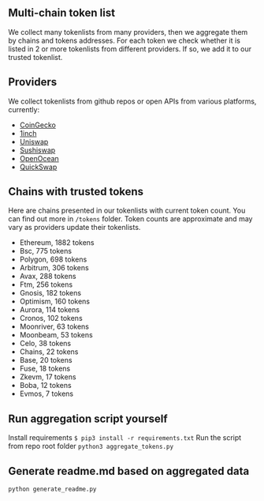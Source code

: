 
## Multi-chain token list 
We collect many tokenlists from many providers, then we aggregate them by chains and tokens addresses. 
For each token we check whether it is listed in 2 or more tokenlists from different providers. If so, 
we add it to our trusted tokenlist.

## Providers
We collect tokenlists from github repos or open APIs from various platforms, currently:
- [CoinGecko](https://www.coingecko.com/)
- [1inch](https://app.1inch.io/)
- [Uniswap](https://uniswap.org/)
- [Sushiswap](https://www.sushi.com/)
- [OpenOcean](https://openocean.finance/)
- [QuickSwap](https://quickswap.exchange/#/swap)

## Chains with trusted tokens
Here are chains presented in our tokenlists with current token count. You can find out more in `/tokens` folder.
Token counts are approximate and may vary as providers update their tokenlists.
- Ethereum, 1882 tokens
- Bsc, 775 tokens
- Polygon, 698 tokens
- Arbitrum, 306 tokens
- Avax, 288 tokens
- Ftm, 256 tokens
- Gnosis, 182 tokens
- Optimism, 160 tokens
- Aurora, 114 tokens
- Cronos, 102 tokens
- Moonriver, 63 tokens
- Moonbeam, 53 tokens
- Celo, 38 tokens
- Chains, 22 tokens
- Base, 20 tokens
- Fuse, 18 tokens
- Zkevm, 17 tokens
- Boba, 12 tokens
- Evmos, 7 tokens

## Run aggregation script yourself
Install requirements
```$ pip3 install -r requirements.txt```
Run the script from repo root folder
```python3 aggregate_tokens.py```
## Generate readme.md based on aggregated data
```bash
python generate_readme.py
```
